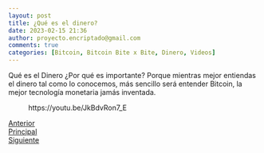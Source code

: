 ```yaml
---
layout: post
title: ¿Qué es el dinero?
date: 2023-02-15 21:36
author: proyecto.encriptado@gmail.com
comments: true
categories: [Bitcoin, Bitcoin Bite x Bite, Dinero, Videos]
---
```

<!-- wp:paragraph -->
<p>Qué es el Dinero ¿Por qué es importante? Porque mientras mejor entiendas el dinero tal como lo conocemos, más sencillo será entender Bitcoin, la mejor tecnología monetaria jamás inventada.</p>
<!-- /wp:paragraph -->

<!-- wp:embed {"url":"https://youtu.be/JkBdvRon7_E","type":"video","providerNameSlug":"youtube","responsive":true,"className":"wp-embed-aspect-16-9 wp-has-aspect-ratio"} -->
<figure class="wp-block-embed is-type-video is-provider-youtube wp-block-embed-youtube wp-embed-aspect-16-9 wp-has-aspect-ratio"><div class="wp-block-embed__wrapper">
https://youtu.be/JkBdvRon7_E
</div></figure>
<!-- /wp:embed -->

<!-- wp:columns -->
<div class="wp-block-columns"><!-- wp:column -->
<div class="wp-block-column"><!-- wp:buttons {"layout":{"type":"flex"}} -->
<div class="wp-block-buttons"><!-- wp:button {"className":"is-style-outline"} -->
<div class="wp-block-button is-style-outline"><a class="wp-block-button__link wp-element-button" href="https://proyectobitcoin.com/?p=183">Anterior</a></div>
<!-- /wp:button --></div>
<!-- /wp:buttons --></div>
<!-- /wp:column -->

<!-- wp:column -->
<div class="wp-block-column"><!-- wp:buttons {"layout":{"type":"flex","justifyContent":"center"}} -->
<div class="wp-block-buttons"><!-- wp:button {"className":"is-style-outline"} -->
<div class="wp-block-button is-style-outline"><a class="wp-block-button__link wp-element-button" href="https://proyectobitcoin.com/?page_id=220">Principal</a></div>
<!-- /wp:button --></div>
<!-- /wp:buttons --></div>
<!-- /wp:column -->

<!-- wp:column -->
<div class="wp-block-column"><!-- wp:buttons {"layout":{"type":"flex","justifyContent":"right"}} -->
<div class="wp-block-buttons"><!-- wp:button {"className":"is-style-outline"} -->
<div class="wp-block-button is-style-outline"><a class="wp-block-button__link wp-element-button" href="https://proyectobitcoin.com/?p=187">Siguiente </a></div>
<!-- /wp:button --></div>
<!-- /wp:buttons --></div>
<!-- /wp:column --></div>
<!-- /wp:columns -->
